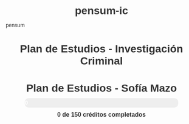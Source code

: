 # pensum-ic
pensum
<!DOCTYPE html>
<html lang="es">
<head>
  <meta charset="UTF-8">
  <meta name="viewport" content="width=device-width, initial-scale=1.0">
  <title>Plan de Estudios - Investigación Criminal</title>
  <style>
    body {
      font-family: Arial, sans-serif;
      background: #f4f4f4;
      padding: 20px;
    }
    h1 {
      text-align: center;
      color: #333;
    }
    .semestre {
      display: inline-block;
      vertical-align: top;
      margin: 10px;
      background: white;
      padding: 10px;
      border-radius: 10px;
      box-shadow: 0 0 10px rgba(0,0,0,0.1);
      width: 220px;
    }
    .materia {
      background: #eee;
      margin: 5px 0;
      padding: 8px;
      border-radius: 8px;
      cursor: pointer;
      transition: background 0.3s;
    }
    .bloqueada { background: #ccc; cursor: not-allowed; }
    .disponible { background: #fff8dc; }
    .vista { background: #c8e6c9; text-decoration: line-through; }
  </style>
</head>
<body>
  <h1>Plan de Estudios - Investigación Criminal</h1>
  <div id="contenedor"></div>

  <script>
    const materias = [
      { nombre: "Expresión Escrita", semestre: 1, creditos: 3, requisitos: [] },
      { nombre: "Actividad Deportiva o Cultural", semestre: 1, creditos: 1, requisitos: [] },
      { nombre: "Matemáticas Aplicadas a la Investigación Criminal", semestre: 1, creditos: 3, requisitos: [] },
      { nombre: "Teoría del Derecho y Constitución", semestre: 1, creditos: 3, requisitos: [] },
      { nombre: "Criminalística", semestre: 1, creditos: 3, requisitos: [] },
      { nombre: "Informática Forense", semestre: 1, creditos: 3, requisitos: [] },
      { nombre: "Cátedra Institucional Ciencia y Libertad", semestre: 2, creditos: 2, requisitos: [] },
      { nombre: "Química General", semestre: 2, creditos: 3, requisitos: [] },
      { nombre: "Teoría del Delito", semestre: 2, creditos: 3, requisitos: [] },
      { nombre: "Metodología de la Investigación", semestre: 2, creditos: 2, requisitos: [] },
      { nombre: "Diseño y Reconstrucción Forense", semestre: 2, creditos: 3, requisitos: ["Informática Forense"] },
      { nombre: "Ciencias Forenses", semestre: 2, creditos: 3, requisitos: ["Criminalística"] },
      { nombre: "Química Forense", semestre: 3, creditos: 3, requisitos: ["Química General"] },
      { nombre: "Física Forense", semestre: 3, creditos: 3, requisitos: ["Matemáticas Aplicadas a la Investigación Criminal"] },
      { nombre: "Derecho Penal Especial", semestre: 3, creditos: 3, requisitos: ["Teoría del Delito"] },
      { nombre: "Anatomía Humana", semestre: 3, creditos: 3, requisitos: ["Ciencias Forenses"] },
      { nombre: "Delitos Sexuales", semestre: 3, creditos: 1, requisitos: ["Teoría del Delito"] },
      { nombre: "Ética", semestre: 3, creditos: 1, requisitos: [] },
      { nombre: "Toxicología Forense", semestre: 4, creditos: 3, requisitos: ["Química Forense"] },
      { nombre: "Odontología Forense", semestre: 4, creditos: 3, requisitos: ["Anatomía Humana"] },
      { nombre: "Medicina Legal", semestre: 4, creditos: 3, requisitos: ["Anatomía Humana"] },
      { nombre: "Derecho Procesal Penal", semestre: 4, creditos: 2, requisitos: ["Derecho Penal Especial"] },
      { nombre: "Análisis Forense de Incendios y Explosivos", semestre: 4, creditos: 3, requisitos: ["Química Forense", "Física Forense"] },
      { nombre: "Libre Elección I", semestre: 4, creditos: 2, requisitos: [] },
      { nombre: "Antropología Forense", semestre: 5, creditos: 3, requisitos: ["Anatomía Humana"] },
      { nombre: "Pruebas Penales", semestre: 5, creditos: 3, requisitos: ["Derecho Procesal Penal"] },
      { nombre: "Lofoscopia", semestre: 5, creditos: 3, requisitos: ["Odontología Forense"] },
      { nombre: "Fotografía y Video Forense", semestre: 5, creditos: 3, requisitos: ["Ciencias Forenses"] },
      { nombre: "Criminología y Victimología", semestre: 5, creditos: 3, requisitos: ["Ciencias Forenses"] },
      { nombre: "Libre Elección II", semestre: 5, creditos: 2, requisitos: [] },
      { nombre: "Biología Forense", semestre: 6, creditos: 3, requisitos: ["Anatomía Humana"] },
      { nombre: "Topografía Forense", semestre: 6, creditos: 3, requisitos: ["Matemáticas Aplicadas a la Investigación Criminal"] },
      { nombre: "Derecho Internacional Humanitario", semestre: 6, creditos: 2, requisitos: ["Derecho Penal Especial"] },
      { nombre: "Inteligencia y Contrainteligencia", semestre: 6, creditos: 3, requisitos: ["Pruebas Penales"] },
      { nombre: "Estadística Criminal", semestre: 6, creditos: 3, requisitos: ["Matemáticas Aplicadas a la Investigación Criminal"] },
      { nombre: "Investigación Criminal I", semestre: 6, creditos: 3, requisitos: ["Criminología y Victimología"] },
      { nombre: "Libre Elección III", semestre: 6, creditos: 2, requisitos: [] },
      { nombre: "Grafología Forense", semestre: 7, creditos: 3, requisitos: ["Pruebas Penales"] },
      { nombre: "Balística y Hoplología", semestre: 7, creditos: 3, requisitos: ["Topografía Forense", "Física Forense"] },
      { nombre: "Morfología Facial Forense y Retrato Hablado", semestre: 7, creditos: 1, requisitos: ["Anatomía Humana"] },
      { nombre: "Seguridad y Análisis de Riesgo", semestre: 7, creditos: 3, requisitos: ["Investigación Criminal I"] },
      { nombre: "Investigación Criminal II", semestre: 7, creditos: 3, requisitos: ["Investigación Criminal I"] },
      { nombre: "Énfasis I", semestre: 7, creditos: 3, requisitos: ["Investigación Criminal I"] },
      { nombre: "Psicología Forense", semestre: 8, creditos: 3, requisitos: ["Criminología y Victimología"] },
      { nombre: "Delitos Informáticos", semestre: 8, creditos: 3, requisitos: ["Informática Forense", "Derecho Penal Especial"] },
      { nombre: "Criminalística de Campo", semestre: 8, creditos: 3, requisitos: ["Grafología Forense", "Balística y Hoplología", "Investigación Criminal II", "Psicología Forense"] },
      { nombre: "Genética Forense", semestre: 8, creditos: 2, requisitos: ["Biología Forense", "Química Forense"] },
      { nombre: "Microbiología y Entomología Forense", semestre: 8, creditos: 3, requisitos: ["Biología Forense"] },
      { nombre: "Crimen Transnacional", semestre: 8, creditos: 2, requisitos: ["Investigación Criminal II"] },
      { nombre: "Énfasis II", semestre: 8, creditos: 3, requisitos: ["Énfasis I"] },
      { nombre: "Documentología Forense", semestre: 9, creditos: 3, requisitos: ["Grafología Forense"] },
      { nombre: "Técnicas de Oralidad", semestre: 9, creditos: 2, requisitos: ["Derecho Procesal Penal"] },
      { nombre: "Técnicas de Entrevista e Interrogatorio", semestre: 9, creditos: 3, requisitos: ["Psicología Forense", "Investigación Criminal II"] },
      { nombre: "Psiquiatría Forense", semestre: 9, creditos: 3, requisitos: ["Psicología Forense"] },
      { nombre: "Práctica Profesional", semestre: 9, creditos: 3, requisitos: ["Énfasis II"] },
      { nombre: "Énfasis III", semestre: 9, creditos: 3, requisitos: ["Énfasis II"] }
    ];

    function crearInterfaz() {
      const contenedor = document.getElementById('contenedor');
      contenedor.innerHTML = "";
      const maxSemestre = Math.max(...materias.map(m => m.semestre));

      for (let s = 1; s <= maxSemestre; s++) {
        const col = document.createElement('div');
        col.className = 'semestre';
        col.innerHTML = `<h3>Semestre ${s}</h3>`;

        materias.filter(m => m.semestre === s).forEach(m => {
          const div = document.createElement('div');
          div.className = 'materia';
          div.textContent = `${m.nombre} (${m.creditos} cr)`;
          div.dataset.nombre = m.nombre;

          const estado = localStorage.getItem(m.nombre);
          if (estado === 'vista') {
            div.classList.add('vista');
          } else if (cumpleRequisitos(m)) {
            div.classList.add('disponible');
            div.onclick = () => marcarVista(m.nombre);
          } else {
            div.classList.add('bloqueada');
          }

          col.appendChild(div);
        });

        contenedor.appendChild(col);
      }
    }

    function cumpleRequisitos(materia) {
      return materia.requisitos.every(r => localStorage.getItem(r) === 'vista');
    }

    function marcarVista(nombre) {
      localStorage.setItem(nombre, 'vista');
      crearInterfaz();
    }

    crearInterfaz();
  </script>
</body>
</html>

<!DOCTYPE html>
<html lang="es">
<head>
  <meta charset="UTF-8">
  <meta name="viewport" content="width=device-width, initial-scale=1.0">
  <title>Plan de Estudios - Sofía Mazo</title>
  <style>
    body {
      font-family: Arial, sans-serif;
      background: #fdfdfd;
      padding: 20px;
      color: #333;
    }
    h1 {
      text-align: center;
      margin-bottom: 10px;
    }
    #progreso {
      width: 80%;
      margin: 0 auto 10px;
      background: #eee;
      border-radius: 10px;
      overflow: hidden;
    }
    #barraProgreso {
      height: 25px;
      background: #81c784; /* verde suave */
      width: 0%;
      text-align: center;
      color: white;
      line-height: 25px;
      font-weight: bold;
    }
    #creditosContador {
      text-align: center;
      margin-bottom: 30px;
      font-size: 16px;
      font-weight: bold;
    }
    .semestre {
      display: inline-block;
      vertical-align: top;
      margin: 10px;
      background: white;
      padding: 10px;
      border-radius: 10px;
      box-shadow: 0 0 10px rgba(0,0,0,0.05);
      width: 220px;
    }
    .materia {
      background: #f0f0f0;
      margin: 5px 0;
      padding: 8px;
      border-radius: 8px;
      cursor: pointer;
      transition: background 0.3s;
      font-size: 14px;
    }
    .bloqueada { background: #e0e0e0; cursor: not-allowed; }
    .disponible { background: #ffe0e6; }
    .vista { background: #d0f0d0; text-decoration: line-through; }
  </style>
</head>
<body>
  <h1>Plan de Estudios - Sofía Mazo</h1>
  <div id="progreso">
    <div id="barraProgreso">0%</div>
  </div>
  <div id="creditosContador">0 de 150 créditos completados</div>
  <div id="contenedor"></div>

  <script>
    const materias = [...]; // aquí va la lista completa (omitida aquí para brevedad)

    function crearInterfaz() {
      const contenedor = document.getElementById('contenedor');
      contenedor.innerHTML = "";
      let totalCreditos = 0;
      let vistosCreditos = 0;

      const maxSemestre = Math.max(...materias.map(m => m.semestre));
      for (let s = 1; s <= maxSemestre; s++) {
        const col = document.createElement('div');
        col.className = 'semestre';
        col.innerHTML = `<h3>Semestre ${s}</h3>`;

        materias.filter(m => m.semestre === s).forEach(m => {
          const div = document.createElement('div');
          div.className = 'materia';
          div.textContent = `${m.nombre} (${m.creditos} cr)`;
          div.dataset.nombre = m.nombre;
          totalCreditos += m.creditos;

          const estado = localStorage.getItem(m.nombre);
          if (estado === 'vista') {
            div.classList.add('vista');
            vistosCreditos += m.creditos;
          } else if (cumpleRequisitos(m)) {
            div.classList.add('disponible');
            div.onclick = () => marcarVista(m.nombre);
          } else {
            div.classList.add('bloqueada');
          }

          col.appendChild(div);
        });

        contenedor.appendChild(col);
      }

      actualizarProgreso(vistosCreditos, totalCreditos);
    }

    function actualizarProgreso(vistos, total) {
      const porcentaje = Math.round((vistos / total) * 100);
      const barra = document.getElementById('barraProgreso');
      barra.style.width = `${porcentaje}%`;
      barra.textContent = `${porcentaje}%`;

      const contador = document.getElementById('creditosContador');
      contador.textContent = `${vistos} de ${total} créditos completados`;
    }

    function cumpleRequisitos(materia) {
      return materia.requisitos.every(r => localStorage.getItem(r) === 'vista');
    }

    function marcarVista(nombre) {
      localStorage.setItem(nombre, 'vista');
      crearInterfaz();
    }

    crearInterfaz();
  </script>
</body>
</html>
